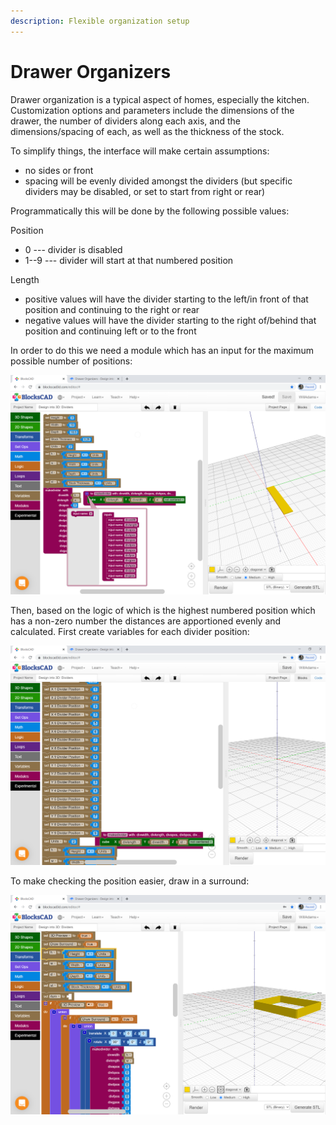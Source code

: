 ```yaml
---
description: Flexible organization setup
---
```


# Drawer Organizers

Drawer organization is a typical aspect of homes, especially the kitchen. Customization options and parameters include the dimensions of the drawer, the number of dividers along each axis, and the dimensions/spacing of each, as well as the thickness of the stock.

To simplify things, the interface will make certain assumptions:

* no sides or front
* spacing will be evenly divided amongst the dividers \(but specific dividers may be disabled, or set to start from right or rear\)

Programmatically this will be done by the following possible values: 

Position

* 0 --- divider is disabled
* 1--9 --- divider will start at that numbered position

Length

* positive values will have the divider starting to the left/in front of that position and continuing to the right or rear
* negative values will have the divider starting to the right of/behind that position and continuing left or to the front

In order to do this we need a module which has an input for the maximum possible number of positions:

![Draw divider module](.gitbook/assets/image%20%2861%29.png)

Then, based on the logic of which is the highest numbered position which has a non-zero number the distances are apportioned evenly and calculated. First create variables for each divider position:

![Drawer divider variables](.gitbook/assets/image%20%2863%29.png)

To make checking the position easier, draw in a surround:

![Drawer divider surround](.gitbook/assets/image%20%2862%29.png)







